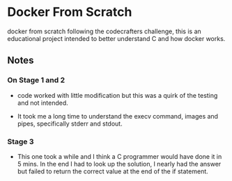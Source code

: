 # Docker From Scratch

docker from scratch following the codecrafters challenge, this is an educational project intended to better understand C and how docker works.

## Notes

### On Stage 1 and 2

- code worked with little modification but this was a
  quirk of the testing and not intended.

- It took me a long time to understand the execv command,
  images and pipes, specifically stderr and stdout.

### Stage 3

- This one took a while and I think a C programmer would have done it in 5 mins.
  In the end I had to look up the solution, I nearly
  had the answer but failed to return the correct
  value at the end of the if statement.
